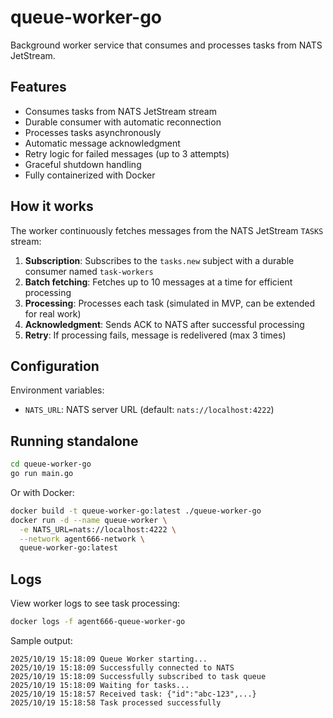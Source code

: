 # queue-worker-go

Background worker service that consumes and processes tasks from NATS JetStream.

## Features
- Consumes tasks from NATS JetStream stream
- Durable consumer with automatic reconnection
- Processes tasks asynchronously
- Automatic message acknowledgment
- Retry logic for failed messages (up to 3 attempts)
- Graceful shutdown handling
- Fully containerized with Docker

## How it works

The worker continuously fetches messages from the NATS JetStream `TASKS` stream:

1. **Subscription**: Subscribes to the `tasks.new` subject with a durable consumer named `task-workers`
2. **Batch fetching**: Fetches up to 10 messages at a time for efficient processing
3. **Processing**: Processes each task (simulated in MVP, can be extended for real work)
4. **Acknowledgment**: Sends ACK to NATS after successful processing
5. **Retry**: If processing fails, message is redelivered (max 3 times)

## Configuration

Environment variables:
- `NATS_URL`: NATS server URL (default: `nats://localhost:4222`)

## Running standalone

```bash
cd queue-worker-go
go run main.go
```

Or with Docker:

```bash
docker build -t queue-worker-go:latest ./queue-worker-go
docker run -d --name queue-worker \
  -e NATS_URL=nats://localhost:4222 \
  --network agent666-network \
  queue-worker-go:latest
```

## Logs

View worker logs to see task processing:

```bash
docker logs -f agent666-queue-worker-go
```

Sample output:
```
2025/10/19 15:18:09 Queue Worker starting...
2025/10/19 15:18:09 Successfully connected to NATS
2025/10/19 15:18:09 Successfully subscribed to task queue
2025/10/19 15:18:09 Waiting for tasks...
2025/10/19 15:18:57 Received task: {"id":"abc-123",...}
2025/10/19 15:18:58 Task processed successfully
```
